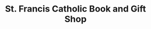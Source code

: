 ---
title: "St. Francis Catholic Book and Gift Shop"
url: /logansport/st-francis-catholic-book-and-gift-shop/
shop: Andenken
---